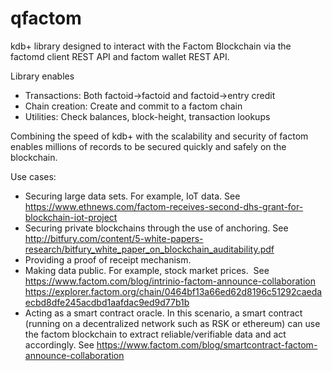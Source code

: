 # qfactom
kdb+ library designed to interact with the Factom Blockchain via 
the factomd client REST API and factom wallet REST API.

Library enables
* Transactions: Both factoid->factoid and factoid->entry credit
* Chain creation: Create and commit to a factom chain
* Utilities: Check balances, block-height, transaction lookups

Combining the speed of kdb+ with the scalability and security of factom enables
millions of records to be secured quickly and safely on the blockchain.

Use cases:

* Securing large data sets. For example, IoT data.
See https://www.ethnews.com/factom-receives-second-dhs-grant-for-blockchain-iot-project
* Securing private blockchains through the use of anchoring.
See http://bitfury.com/content/5-white-papers-research/bitfury_white_paper_on_blockchain_auditability.pdf
* Providing a proof of receipt mechanism.
* Making data public. For example, stock market prices.
  See https://www.factom.com/blog/intrinio-factom-announce-collaboration
https://explorer.factom.org/chain/0464bf13a66ed62d8196c51292caedaecbd8dfe245acdbd1aafdac9ed9d77b1b
* Acting as a smart contract oracle. In this scenario, a smart contract (running on a decentralized network
  such as RSK or ethereum) can use the factom blockchain to extract reliable/verifiable data and act accordingly.
 See https://www.factom.com/blog/smartcontract-factom-announce-collaboration
